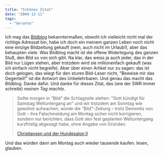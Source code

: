 ```yaml
---
title: "Schönes Zitat"
date: "2004-12-11"
tags:
  - "Gerante"
---
```


Ich mag das [Bildblog](http://www.bildblog.de/) bekanntermaßen, obwohl ich vielleicht nicht mal der richtige Adressat bin, habe ich doch ein meinem ganzen Leben noch nicht eine einzige Bildzeitung gekauft (nein, auch nicht im Urlaub!), aber das behaupten viele. Was Bildblog macht ist die offene Widerlegung des ganzen Stuß, den Bild so von sich gibt. Na klar, das weiss ja auch jeder, das in der Bild nur Lügen stehen, aber trotzdem wird sie millionenfach gekauft (was ich einfach nicht begreife). Aber über einen Artikel nur zu sagen: das ist doch gelogen, das wiegt für den sturen Bild-Leser nicht, "Beweise mir das Gegenteil!" ist die Antwort des Unbelehrbaren. Und genau das macht das Bildblog. Danke dafür. Und danke für dieses Zitat, das (wie der SWR immer schreibt) _meinen Tag machte_.

> Sollte morgen in "Bild" die Schlagzeile stehen: "Gott kündigt für Samstag Weltuntergang an" und wir trotzdem am Sonntag wie gewohnt aufwachen, würde die "Bild"-Zeitung – trotz Dementis von Gott – ihre Falschmeldung am Montag sicher nicht korrigieren, sondern nur berichten, dass Gott den fest geplanten Weltuntergang kurzfristig abgesagt habe, ohne Angabe von Gründen.
>
> [Christiansen und der Hundesalon II](http://www.bildblog.de/index.php?p=379)

Und das würden dann am Montag auch wieder tausende kaufen. lesen, glauben.
